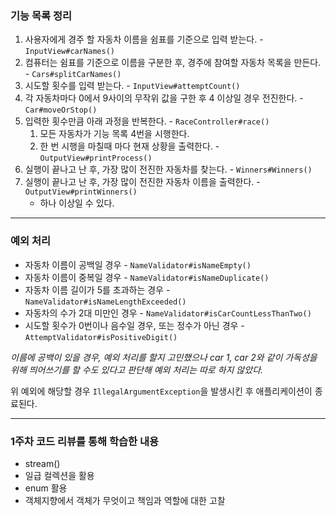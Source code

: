 ### 기능 목록 정리

1. 사용자에게 경주 할 자동차 이름을 쉼표를 기준으로 입력 받는다. - `InputView#carNames()`
2. 컴퓨터는 쉼표를 기준으로 이름을 구분한 후, 경주에 참여할 자동차 목록을 만든다. - `Cars#splitCarNames()`
3. 시도할 횟수를 입력 받는다. - `InputView#attemptCount()`
4. 각 자동차마다 0에서 9사이의 무작위 값을 구한 후 4 이상일 경우 전진한다. - `Car#moveOrStop()`
5. 입력한 횟수만큼 아래 과정을 반복한다. - `RaceController#race()`
   1. 모든 자동차가 기능 목록 4번을 시행한다.
   2. 한 번 시행을 마칠때 마다 현재 상황을 출력한다. - `OutputView#printProcess()`
6. 실행이 끝나고 난 후, 가장 많이 전진한 자동차를 찾는다. - `Winners#Winners()`
7. 실행이 끝나고 난 후, 가장 많이 전진한 자동차 이름을 출력한다. - `OutputView#printWinners()`
   - 하나 이상일 수 있다.
***
### 예외 처리
- 자동차 이름이 공백일 경우 - `NameValidator#isNameEmpty()`
- 자동차 이름이 중복일 경우 - `NameValidator#isNameDuplicate()`
- 자동차 이름 길이가 5를 초과하는 경우 - `NameValidator#isNameLengthExceeded()`
- 자동차의 수가 2대 미만인 경우 - `NameValidator#isCarCountLessThanTwo()`
- 시도할 횟수가 0번이나 음수일 경우, 또는 정수가 아닌 경우 - `AttemptValidator#isPositiveDigit()`

*이름에 공백이 있을 경우, 예외 처리를 할지 고민했으나 car 1, car 2와 같이 가독성을 위해 띄어쓰기를 할 수도 있다고 판단해 예외 처리는 따로 하지 않았다.*

위 예외에 해당할 경우 `IllegalArgumentException`을 발생시킨 후 애플리케이션이 종료된다.
***
### 1주차 코드 리뷰를 통해 학습한 내용
- stream()
- 일급 컬렉션을 활용
- enum 활용
- 객체지향에서 객체가 무엇이고 책임과 역할에 대한 고찰

